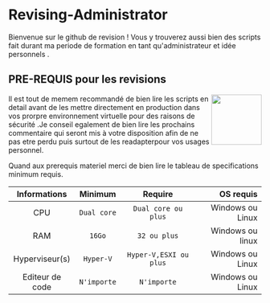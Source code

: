 # Revising-Administrator
Bienvenue sur le github de revision ! Vous y trouverez aussi bien des scripts fait durant ma periode de formation en tant qu'administrateur et idée personnels .

## PRE-REQUIS pour les revisions

<img align="right" width="100" height="100" src="https://media.tenor.com/images/6a136e1c2d7b30298a5b657348097a60/tenor.gif">
Il est tout de memem recommandé de bien lire les scripts en detail avant de les mettre directement en production dans vos 
prorpre environnement virtuelle pour des raisons de sécurité .Je conseil egalement de bien lire les prochains commentaire 
qui seront mis à votre disposition afin de ne pas etre perdu puis surtout de les readapterpour vos usages personnel.



Quand aux prerequis materiel merci de bien lire le tableau de specifications minimum requis.



|   Informations |   Minimum |   Require |   OS requis    |
|:-:    |:-:    |:-:    |--:    |
|   CPU   |   ```Dual core``` |   ```Dual core ou plus``` |   Windows ou Linux  |
|   RAM  |   ```16Go``` |   ```32 ou plus``` |   Windows ou linux  |
|   Hyperviseur(s)   |   ```Hyper-V``` |   ```Hyper-V,ESXI ou plus``` |   Windows ou Linux  |
|   Editeur de code    |   ```N'importe``` |   ```N'importe``` |   Windows ou Linux  |


